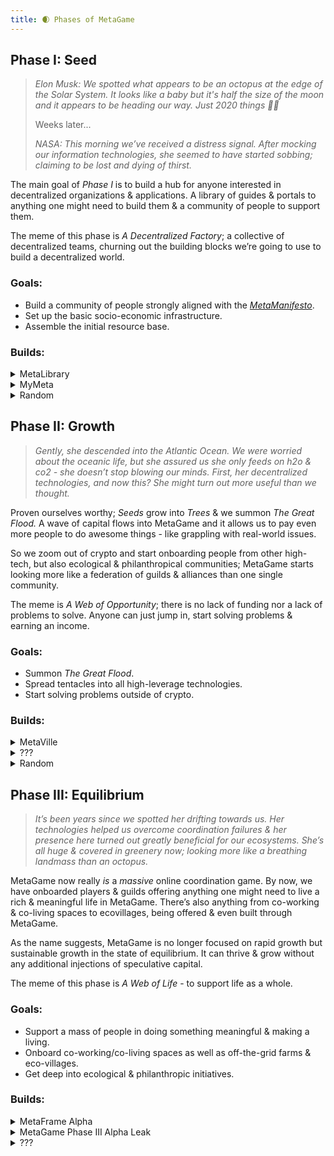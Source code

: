 ```yaml
---
title: 🌒 Phases of MetaGame
---
```


## **Phase I: Seed**

> _Elon Musk: We spotted what appears to be an octopus at the edge of the Solar System. It looks like a baby but it's half the size of the moon and it appears to be heading our way. Just 2020 things 🤷‍♂️_
>
> Weeks later...
>
> _NASA: This morning we’ve received a distress signal. After mocking our information technologies, she seemed to have started sobbing; claiming to be lost and dying of thirst._

The main goal of _Phase I_ is to build a hub for anyone interested in decentralized organizations & applications. A library of guides & portals to anything one might need to build them & a community of people to support them.

The meme of this phase is _A Decentralized Factory_; a collective of decentralized teams, churning out the building blocks we’re going to use to build a decentralized world.

### Goals:

- Build a community of people strongly aligned with the [_MetaManifesto_](http://localhost:3000/docs/wtf-is-metagame/metafam-way).
- Set up the basic socio-economic infrastructure.
- Assemble the initial resource base.

### Builds:

<details>
<summary>MetaLibrary</summary>
Currently "MetaGame Wiki"; MetaLibrary is a crucial piece of building MetaGame.
Right now, there's mostly content about understanding MetaGame, but it will over time skew more and more to being a wiki about building decentralized organizations & applications in general.
</details>

<details>
<summary>MyMeta</summary>
MyMeta is your access to MetaGame. It starts as simple profiles to make it easier for you to display who you are and find other players but evolves into a place where you can do things like display & sell your NFTs, as well as your dapp dashboard.

On the other end, it evolves into an app which you've seen the first glimpses of if you've visited [https://wiki.metagame.wtf/docs/home](https://wiki.metagame.wtf/docs/home).
To see the full post on MyMeta Profiles, go here.

</details>

<details>

<summary>Random</summary>
<br />

This includes a bunch of other projects we've been working on that we also consider mission-critical but not as big of a deal as the above two.

- Such as MetaMaps, our web3 whiteboarding/project management tool we'll be using to build the _Skill Trees_ & and the _Navigation System_ to help people move through MetaGame.

- Such as organizing the [first virtual conference in the Ethereum space](https://medium.com/@pethereum/sure-the-future-is-remote-and-virtual-conferences-will-be-a-thing-but-we-arent-doing-this-just-bd0eaef8132d) back in March & the [first DAO-focused hackathon](https://metagame.substack.com/p/fork-the-world-hackathon) back in August.

- Such as the MetaView podcast which we use to paint the picture for the community by interviewing the brightest minds in the space.

- Such as the Achievmintry, which we'll be using to show appreciation towards the builders in the Meta and the wider Ethereum ecosystem.

- Such as... You get the idea.

</details>

## **Phase II: Growth**

> _Gently, she descended into the Atlantic Ocean. We were worried about the oceanic life, but she assured us she only feeds on h2o & co2 - she doesn’t stop blowing our minds. First, her decentralized technologies, and now this? She might turn out more useful than we thought._

Proven ourselves worthy; _Seeds_ grow into _Trees_ & we summon _The Great Flood._
A wave of capital flows into MetaGame and it allows us to pay even more people to do awesome things - like grappling with real-world issues.

So we zoom out of crypto and start onboarding people from other high-tech, but also ecological & philanthropical communities; MetaGame starts looking more like a federation of guilds & alliances than one single community.

The meme is _A Web of Opportunity_; there is no lack of funding nor a lack of problems to solve. Anyone can just jump in, start solving problems & earning an income.

### Goals:

- Summon _The Great Flood_.
- Spread tentacles into all high-leverage technologies.
- Start solving problems outside of crypto.

### Builds:

<details>
<summary>MetaVille</summary>

It's when MetaGame gets the actual game-like interface. You're able to walk around in spatial audio environments, attend meetups in the tavern, hang in your guildhouse, tend to your crops & access all the learning, media & work content you need to progress.

This is not to say we won't be working on this while still in Phase I, in fact, more than one player has tried championing this raid never to be seen again.
You can read a longer post about it [here](https://forum.metagame.wtf/t/metaville/225). If this sounds like something you'd be able to tackle - we'd be happy to supply you with some Seeds!

</details>

<details>
<summary>???</summary>

What do I look like, some alpha leaker?

No, I'm not giving you MetaGame's alpha!

Maybe ask me again when you reach the Diamond League. ;)

</details>

<details>
<summary>Random</summary>

Not going to write much about this either. As the phase info suggests, it's when we start taking real-world issues seriously by contributing to ecological & philanthropic initiatives etc.

If the world hasn't gone to shit: these hackathons, conferences & other types of gatherings should be more regular and happening in-person as well.

There should be the starting of the Outpost Network; a network of hacker-houses, ecovillages & other kinds of spaces that players may live & work at.

There should also be hundreds of other, smaller initiatives, experiments & projects.

</details>

## **Phase III: Equilibrium**

> _It’s been years since we spotted her drifting towards us. Her technologies helped us overcome coordination failures & her presence here turned out greatly beneficial for our ecosystems. She’s all huge & covered in greenery now; looking more like a breathing landmass than an octopus._

MetaGame now really _is_ a _massive_ online coordination game. By now, we have onboarded players & guilds offering anything one might need to live a rich & meaningful life in MetaGame. There’s also anything from co-working & co-living spaces to ecovillages, being offered & even built through MetaGame.

As the name suggests, MetaGame is no longer focused on rapid growth but sustainable growth in the state of equilibrium. It can thrive & grow without any additional injections of speculative capital.

The meme of this phase is _A Web of Life_ - to support life as a whole.

### Goals:

- Support a mass of people in doing something meaningful & making a living.
- Onboard co-working/co-living spaces as well as off-the-grid farms & eco-villages.
- Get deep into ecological & philanthropic initiatives.

### Builds:

<details>
<summary>MetaFrame Alpha</summary>

You can think of it as a basic operating system & a manual for building and operating communities/societies/metagames. A combination of building blocks & methods we're using to build MetaGame, generalized, explained & improved for others to use.

Read more in the [_MetaSys_ article](https://wiki.metagame.wtf/docs/Guilding/metasys).

</details>
<details>
<summary>MetaGame Phase III Alpha Leak</summary>
<iframe width="560" height="315" src="https://www.youtube.com/embed/dQw4w9WgXcQ" frameborder="0" allow="accelerometer; autoplay; clipboard-write; encrypted-media; gyroscope; picture-in-picture" allowfullscreen></iframe>
</details>

<details>
<summary>???</summary>
While there isn't a lack of ideas for the late stages of MetaGame, Phase III is likely 5+ years away so making any predictions more specific than "we'll be doing things that the people need" would be kind of...

If there's one thing to be expected of this phase, it's that by now crypto technology has moved into the background and we're focused on building & nurturing the web of life by sustaining more and more people in doing good things & supporting good causes.

</details>
